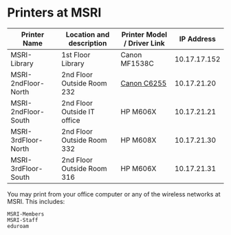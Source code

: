# Printers at MSRI
Printer Name | Location	 and description| Printer Model / Driver Link| IP Address
------------- | ------------- | ------------- |-------------
MSRI-Library  | 1st Floor Library	| Canon MF1538C | 10.17.17.152
MSRI-2ndFloor-North  | 2nd Floor Outside Room 232	| [Canon C6255](https://www.usa.canon.com/internet/portal/us/home/support/details/copiers-mfps-fax-machines/multifunction-copiers/imagerunner-advance-6255/imagerunner-advance-6255) | 10.17.21.20
MSRI-2ndFloor-South  | 2nd Floor Outside IT office	| HP M606X | 10.17.21.21
MSRI-3rdFloor-North  | 2nd Floor Outside Room 332	| HP M608X | 10.17.21.30
MSRI-3rdFloor-South  | 2nd Floor Outside Room 316	| HP M606X| 10.17.21.31


You may print from your office computer or any of the wireless networks at MSRI. This includes:

	MSRI-Members
	MSRI-Staff
	eduroam
	

		
